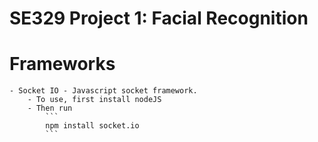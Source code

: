 # SE329 Project 1: Facial Recognition


# Frameworks
    - Socket IO - Javascript socket framework.
        - To use, first install nodeJS
        - Then run
            ```
            npm install socket.io
            ```